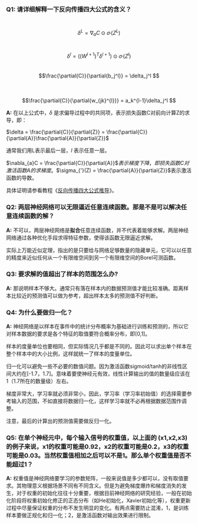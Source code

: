 ### Q1: 请详细解释一下反向传播四大公式的含义？

​			$$\delta^{L} = \nabla_{a}C \odot \sigma_{'}(Z^L) $$

​			$$\delta^{l} = ((W^{l + 1})^T\delta^{l+1})\odot\sigma_{'}(Z^l) $$
​			$$\frac{\partial{C}}{\partial{b_j^l}} = \delta_j^l $$	
​			$$\frac{\partial{C}}{\partial{w_{jk}^{l}}} = a_k^{l-1}\delta_j^l $$

**A:** 在以上公式中，$\delta$ 是求偏导过程中的共同项，表示损失函数C对前向计算Z的求导，即：

$\delta = \frac{\partial{C}}{\partial{Z}} = \frac{\partial{C}}{\partial{A}}\frac{\partial{A}}{\partial{Z}}$ 

通常我们用L表示最后一层，${l}$ 表示任意一层。

 $\nabla_{a}C = \frac{\partial{C}}{\partial{A}}$$表示梯度下降，即损失函数C对激活函数A的求梯度。$$\sigma_{'}(Z) = \frac{\partial{A}}{\partial{Z}}$表示激活函数的导数。

具体证明请参看教程《[反向传播四大公式推导](https://github.com/shaiic/AI-training/blob/master/1.Notebooks/4.Lesson-Docs/lesson05-%E6%B7%B1%E5%BA%A6%E5%AD%A6%E4%B9%A0.02-%E5%9F%BA%E7%A1%80%E7%9F%A5%E8%AF%86/01.2-%E7%A5%9E%E7%BB%8F%E7%BD%91%E7%BB%9C%E5%8F%8D%E5%90%91%E4%BC%A0%E6%92%AD%E5%9B%9B%E5%A4%A7%E5%85%AC%E5%BC%8F.md)》。

### Q2: 两层神经网络可以无限逼近任意连续函数。那是不是可以解决任意连续函数的解？

**A:** 不可以，两层神经网络是**拟合**任意连续函数，并不代表着能够求解。两层神经网络通过各种优化手段求得特征参数，使得该函数无限逼近求解。

实际上万能近似定理，指出的是只要给与网络足够数量的隐藏单元，它可以以任意的精度来近似任何从一个有限维空间到另一个有限维空间的Borel可测函数。

### Q3: 要求解的值超出了样本的范围怎么办?

**A:** 那说明样本不够大。通常只有落在样本内的数据预测值才能比较准确。距离样本比较近的预测值可以做为参考，超出样本太多的预测值不好判断。

### Q4: 为什么要做归一化？

**A:** 神经网络是以样本在事件中的统计分布概率为基础进行训练和预测的，所以它对样本数据的要求是各个特征的取值要符合概率分布，即[0,1]。

样本的度量单位也要相同，但实际情况几乎都是不同的。因此可以求出单个样本在整个样本中的大小比例，这样就统一了样本的度量单位。

归一化可以避免一些不必要的数值问题。因为激活函数sigmoid/tanh的非线性区间大约在[-1.7，1.7]。意味着要使神经元有效，线性计算输出的值的数量级应该在1（1.7所在的数量级）左右。

梯度非常大，学习率就必须非常小，因此，学习率（学习率初始值）的选择需要参考输入的范围，不如直接将数据归一化，这样学习率就不必再根据数据范围作调整。

注意，最后的计算出的预测值需要做反归一化。  

### Q5: 在单个神经元中，每个输入信号的权重值，以上面的 (x1,x2,x3) 的例子来说，x1的权重可能是0.92，x2的权重可能是0.2，x3的权重可能是0.03。当然权重值相加之后可以不是1。那么单个权重值是否不能超过1？

**A:** 权重值是神经网络要学习的参数矩阵，一般来说值是多少都可以，没有取值要求。其物理意义根据场景不同有不同含义。但是为避免梯度爆炸和梯度消失的发生，对于权重的初始化往往十分重要，根据目前神经网络的研究经验，一般在初始化阶段将权重初始化修正的正态分布（如He初始化，Xavier初始化等），权重更新过程中尽量保证权重的分布不发生明显的变化。有两点需要防止混淆，1，是训练样本要做正规化和归一化；2，是激活函数对输出效果进行限制。